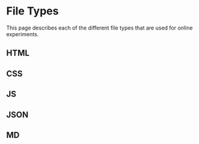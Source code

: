 # File Types


This page describes each of the different file types that are used for online experiments.


## HTML


## CSS


## JS


## JSON


## MD
